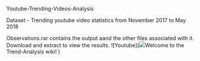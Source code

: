 Youtube-Trending-Videos-Analysis 

Dataset - Trending youtube video statistics from November 2017 to May 2018

Observations.rar contains the output aand the other files associated with it.
Download and extract to view the results.
![Youtube](![](https://mybroadband.co.za/news/wp-content/uploads/2014/07/YouTube-Logo.jpg)Welcome to the Trend-Analysis wiki!
)

